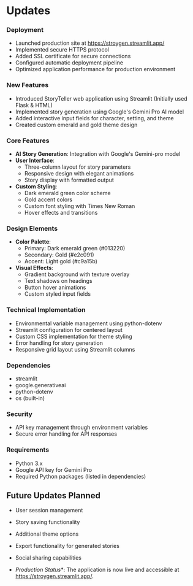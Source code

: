 # Updates

### Deployment
- Launched production site at https://stroygen.streamlit.app/
- Implemented secure HTTPS protocol
- Added SSL certificate for secure connections
- Configured automatic deployment pipeline
- Optimized application performance for production environment
  
### New Features
- Introduced StoryTeller web application using Streamlit (Initially used Flask & HTML)
- Implemented story generation using Google's Gemini Pro AI model
- Added interactive input fields for character, setting, and theme
- Created custom emerald and gold theme design

### Core Features
- **AI Story Generation**: Integration with Google's Gemini-pro model
- **User Interface**:
  - Three-column layout for story parameters
  - Responsive design with elegant animations
  - Story display with formatted output
- **Custom Styling**:
  - Dark emerald green color scheme
  - Gold accent colors
  - Custom font styling with Times New Roman
  - Hover effects and transitions

### Design Elements
- **Color Palette**:
  - Primary: Dark emerald green (#013220)
  - Secondary: Gold (#e2c091)
  - Accent: Light gold (#c9a15b)
- **Visual Effects**:
  - Gradient background with texture overlay
  - Text shadows on headings
  - Button hover animations
  - Custom styled input fields

### Technical Implementation
- Environmental variable management using python-dotenv
- Streamlit configuration for centered layout
- Custom CSS implementation for theme styling
- Error handling for story generation
- Responsive grid layout using Streamlit columns

### Dependencies
- streamlit
- google.generativeai
- python-dotenv
- os (built-in)

### Security
- API key management through environment variables
- Secure error handling for API responses

### Requirements
- Python 3.x
- Google API key for Gemini Pro
- Required Python packages (listed in dependencies)

## Future Updates Planned
- User session management
- Story saving functionality
- Additional theme options
- Export functionality for generated stories
- Social sharing capabilities

- *Production Status**: The application is now live and accessible at https://stroygen.streamlit.app/.

